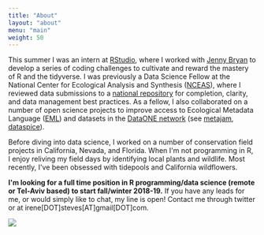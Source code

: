 ```yaml
---
title: "About"
layout: "about"
menu: "main"
weight: 50
---
```


This summer I was an intern at [RStudio](https://www.rstudio.com/), where I worked with [Jenny Bryan](https://twitter.com/JennyBryan) to develop a series of coding challenges to cultivate and reward the mastery of R and the tidyverse. I was previously a Data Science Fellow at the National Center for Ecological Analysis and Synthesis ([NCEAS](https://www.nceas.ucsb.edu/)), where I reviewed data submissions to a [national repository](https://arcticdata.io) for completion, clarity, and data management best practices. As a fellow, I also collaborated on a number of open science projects to improve access to Ecological Metadata Language ([EML](https://knb.ecoinformatics.org/#external//emlparser/docs/eml-2.1.1/index.html)) and datasets in the [DataONE network](https://search.dataone.org/index.html#data) (see [metajam](https://github.com/nceas/metajam),  [dataspice](https://github.com/ropenscilabs/dataspice)).

Before diving into data science, I worked on a number of conservation field projects in California, Nevada, and Florida. When I'm not programming in R, I enjoy reliving my field days by identifying local plants and wildlife. Most recently, I've been obsessed with tidepools and California wildflowers. 

**I'm looking for a full time position in R programming/data science (remote or Tel-Aviv based) to start fall/winter 2018-19.** If you have any leads for me, or would simply like to chat, my line is open! Contact me through twitter or at irene[DOT]steves[AT]gmail[DOT]com.

![](/wild.jpg)